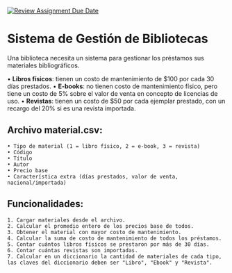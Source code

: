 [![Review Assignment Due Date](https://classroom.github.com/assets/deadline-readme-button-22041afd0340ce965d47ae6ef1cefeee28c7c493a6346c4f15d667ab976d596c.svg)](https://classroom.github.com/a/UQ-PIKtr)
# Sistema de Gestión de Bibliotecas

Una biblioteca necesita un sistema para gestionar los préstamos sus materiales bibliográficos.

• **Libros físicos**: tienen un costo de mantenimiento de $100 por cada 30 días prestados.
• **E-books**: no tienen costo de mantenimiento físico, pero tiene un costo de 5% sobre el valor de venta en concepto de licencias de uso.
• **Revistas**: tienen un costo de $50 por cada ejemplar prestado, con un recargo del 20% si es una revista importada.

## Archivo material.csv:

    • Tipo de material (1 = libro físico, 2 = e-book, 3 = revista)
    • Código
    • Título
    • Autor
    • Precio base
    • Característica extra (días prestados, valor de venta, nacional/importada)

## Funcionalidades:

    1. Cargar materiales desde el archivo.
    2. Calcular el promedio entero de los precios base de todos.
    3. Obtener el material con mayor costo de mantenimiento.
    4. Calcular la suma de costo de mantenimiento de todos los préstamos.
    5. Contar cuántos libros físicos se prestaron por más de 30 días.
    6. Contar cuántas revistas son importadas.
    7. Calcular en un diccionario la cantidad de materiales de cada tipo, las claves del diccionario deben ser "Libro", "Ebook" y "Revista".
